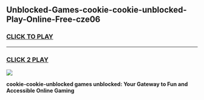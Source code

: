 
## Unblocked-Games-cookie-cookie-unblocked-Play-Online-Free-cze06
<h3>
<a href="https://premium76.site?title=cookie-cookie-unblocked&ref=26A">CLICK TO PLAY</a></h3>
<hr>

<h3>
<a href="https://premium76.site?title=cookie-cookie-unblocked&ref=26A">CLICK 2 PLAY</a>
  
</h3>

<a href="https://premium76.site?title=cookie-cookie-unblocked&ref=26A"><img src="https://clearcache.store/games.png"></a>


**cookie-cookie-unblocked games unblocked: Your Gateway to Fun and Accessible Online Gaming**
